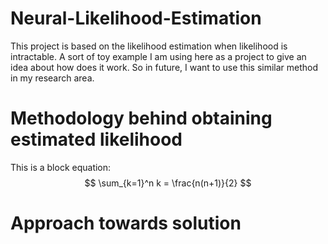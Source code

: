 # Neural-Likelihood-Estimation
This project is based on the likelihood estimation when likelihood is intractable. A sort of toy example I am using here as a project to give an idea about how does it work. So in future, I want to use this similar method in my research area. 

# Methodology behind obtaining estimated likelihood
This is a block equation:
$$
\sum_{k=1}^n k = \frac{n(n+1)}{2}
$$



# Approach towards solution




